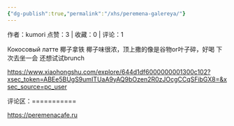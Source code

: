 ```yaml
---
{"dg-publish":true,"permalink":"/xhs/peremena-galereya/"}
---
```


作者：kumori
点赞：3   |   收藏：0   |   评论：1

Кокосовый латте 椰子拿铁 椰子味很浓，顶上撒的像是谷物or叶子碎，好喝
下次去坐一会 还想试试brunch

https://www.xiaohongshu.com/explore/644d1df6000000001300c102?xsec_token=ABEe5BUgS9umITUaA9yAQ9bOzen2R0zJOcgCCqSFibGX8=&xsec_source=pc_user

评论区：===========

https://peremenacafe.ru